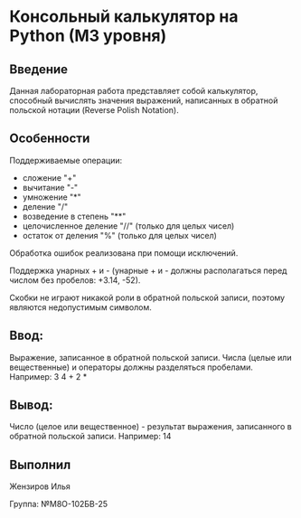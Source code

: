 # Консольный калькулятор на Python (M3 уровня)

## Введение
Данная лабораторная работа представляет собой калькулятор, способный вычислять значения выражений, написанных в обратной польской нотации (Reverse Polish Notation).


## Особенности
Поддерживаемые операции:
- сложение "+"
- вычитание "-"
- умножение "*"
- деление "/"
- возведение в степень "**"
- целочисленное деление "//" (только для целых чисел)
- остаток от деления "%" (только для целых чисел)
  
Обработка ошибок реализована при помощи исключений.

Поддержка унарных + и - (унарные + и - должны располагаться перед числом без пробелов: +3.14, -52).

Скобки не играют никакой роли в обратной польской записи, поэтому являются недопустимым символом.


## Ввод:
Выражение, записанное в обратной польской записи. Числа (целые или вещественные) и операторы должны разделяться пробелами. Например: 3 4 + 2 *
## Вывод:
Число (целое или вещественное) - результат выражения, записанного в обратной польской записи.
Например: 14
## Выполнил
Жензиров Илья 

Группа: №М8О-102БВ-25
